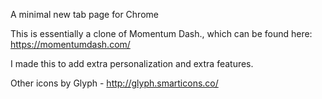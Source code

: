 A minimal new tab page for Chrome

This is essentially a clone of Momentum Dash., which can be found here: https://momentumdash.com/

I made this to add extra personalization and extra features.

Other icons by Glyph - http://glyph.smarticons.co/